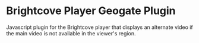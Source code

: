 # Brightcove Player Geogate Plugin

Javascript plugin for the Brightcove player that displays an alternate video if the main video is not available in the viewer's region.